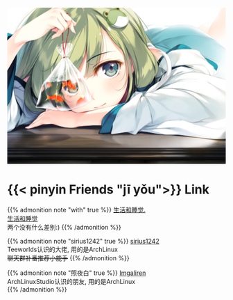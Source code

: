 ![](/img/56884409_p0.jpg)
# {{< pinyin Friends  "jī yǒu">}} Link
{{% admonition note "with" true %}}
[生活和睡觉.](https://with9.github.io)  
[生活和睡觉](https://with9.gitee.io)  
两个没有什么差别:)
{{% /admonition %}}

{{% admonition note "sirius1242" true %}}
[sirius1242](https://sirius1242.github.io/)  
Teeworlds认识的大佬, 用的是ArchLinux  
~~聊天群补番推荐小能手~~
{{% /admonition %}}

{{% admonition note "照夜白" true %}}
[Imgaliren](https://imgaliren.com/)  
ArchLinuxStudio认识的朋友, 用的是ArchLinux  
{{% /admonition %}}
